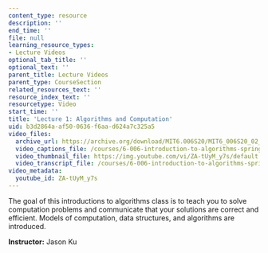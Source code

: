 ```yaml
---
content_type: resource
description: ''
end_time: ''
file: null
learning_resource_types:
- Lecture Videos
optional_tab_title: ''
optional_text: ''
parent_title: Lecture Videos
parent_type: CourseSection
related_resources_text: ''
resource_index_text: ''
resourcetype: Video
start_time: ''
title: 'Lecture 1: Algorithms and Computation'
uid: b3d2864a-af50-0636-f6aa-d624a7c325a5
video_files:
  archive_url: https://archive.org/download/MIT6.006S20/MIT6_006S20_02_04_Lecture_1_300k.mp4
  video_captions_file: /courses/6-006-introduction-to-algorithms-spring-2020/dd0823c3851b5df3a7e0b447eaa76050_ZA-tUyM_y7s.vtt
  video_thumbnail_file: https://img.youtube.com/vi/ZA-tUyM_y7s/default.jpg
  video_transcript_file: /courses/6-006-introduction-to-algorithms-spring-2020/aed520a9bd6836052d2e2da9a797235b_ZA-tUyM_y7s.pdf
video_metadata:
  youtube_id: ZA-tUyM_y7s
---
```


The goal of this introductions to algorithms class is to teach you to solve computation problems and communicate that your solutions are correct and efficient. Models of computation, data structures, and algorithms are introduced.

**Instructor:** Jason Ku